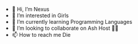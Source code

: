 - 👋 Hi, I’m Nexus
- 👀 I’m interested in Girls
- 🌱 I’m currently learning Programming Languages
- 💞️ I’m looking to collaborate on Ash Host 🤣🔥
- 📫 How to reach me Die

<!---
Nexus0071/Nexus0071 is a ✨ special ✨ repository because its `README.md` (this file) appears on your GitHub profile.
You can click the Preview link to take a look at your changes.
--->
